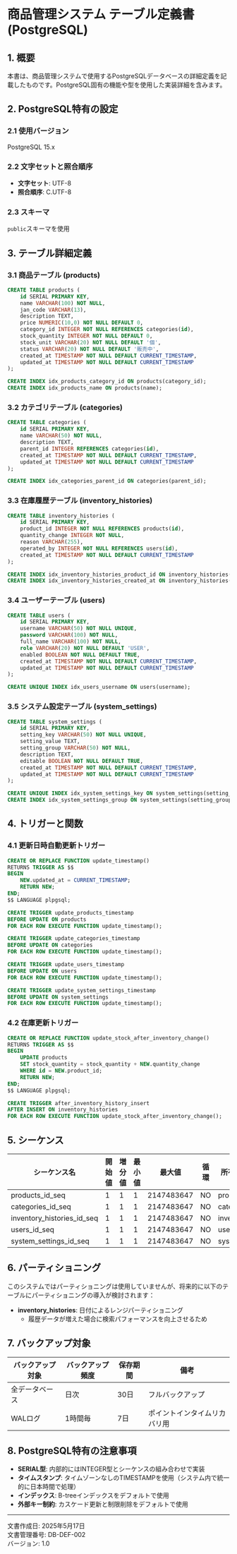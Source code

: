 # 商品管理システム テーブル定義書 (PostgreSQL)

## 1. 概要

本書は、商品管理システムで使用するPostgreSQLデータベースの詳細定義を記載したものです。PostgreSQL固有の機能や型を使用した実装詳細を含みます。

## 2. PostgreSQL特有の設定

### 2.1 使用バージョン

PostgreSQL 15.x

### 2.2 文字セットと照合順序

- **文字セット**: UTF-8
- **照合順序**: C.UTF-8

### 2.3 スキーマ

`public`スキーマを使用

## 3. テーブル詳細定義

### 3.1 商品テーブル (products)

```sql
CREATE TABLE products (
    id SERIAL PRIMARY KEY,
    name VARCHAR(100) NOT NULL,
    jan_code VARCHAR(13),
    description TEXT,
    price NUMERIC(10,0) NOT NULL DEFAULT 0,
    category_id INTEGER NOT NULL REFERENCES categories(id),
    stock_quantity INTEGER NOT NULL DEFAULT 0,
    stock_unit VARCHAR(20) NOT NULL DEFAULT '個',
    status VARCHAR(20) NOT NULL DEFAULT '販売中',
    created_at TIMESTAMP NOT NULL DEFAULT CURRENT_TIMESTAMP,
    updated_at TIMESTAMP NOT NULL DEFAULT CURRENT_TIMESTAMP
);

CREATE INDEX idx_products_category_id ON products(category_id);
CREATE INDEX idx_products_name ON products(name);
```

### 3.2 カテゴリテーブル (categories)

```sql
CREATE TABLE categories (
    id SERIAL PRIMARY KEY,
    name VARCHAR(50) NOT NULL,
    description TEXT,
    parent_id INTEGER REFERENCES categories(id),
    created_at TIMESTAMP NOT NULL DEFAULT CURRENT_TIMESTAMP,
    updated_at TIMESTAMP NOT NULL DEFAULT CURRENT_TIMESTAMP
);

CREATE INDEX idx_categories_parent_id ON categories(parent_id);
```

### 3.3 在庫履歴テーブル (inventory_histories)

```sql
CREATE TABLE inventory_histories (
    id SERIAL PRIMARY KEY,
    product_id INTEGER NOT NULL REFERENCES products(id),
    quantity_change INTEGER NOT NULL,
    reason VARCHAR(255),
    operated_by INTEGER NOT NULL REFERENCES users(id),
    created_at TIMESTAMP NOT NULL DEFAULT CURRENT_TIMESTAMP
);

CREATE INDEX idx_inventory_histories_product_id ON inventory_histories(product_id);
CREATE INDEX idx_inventory_histories_created_at ON inventory_histories(created_at);
```

### 3.4 ユーザーテーブル (users)

```sql
CREATE TABLE users (
    id SERIAL PRIMARY KEY,
    username VARCHAR(50) NOT NULL UNIQUE,
    password VARCHAR(100) NOT NULL,
    full_name VARCHAR(100) NOT NULL,
    role VARCHAR(20) NOT NULL DEFAULT 'USER',
    enabled BOOLEAN NOT NULL DEFAULT TRUE,
    created_at TIMESTAMP NOT NULL DEFAULT CURRENT_TIMESTAMP,
    updated_at TIMESTAMP NOT NULL DEFAULT CURRENT_TIMESTAMP
);

CREATE UNIQUE INDEX idx_users_username ON users(username);
```

### 3.5 システム設定テーブル (system_settings)

```sql
CREATE TABLE system_settings (
    id SERIAL PRIMARY KEY,
    setting_key VARCHAR(50) NOT NULL UNIQUE,
    setting_value TEXT,
    setting_group VARCHAR(50) NOT NULL,
    description TEXT,
    editable BOOLEAN NOT NULL DEFAULT TRUE,
    created_at TIMESTAMP NOT NULL DEFAULT CURRENT_TIMESTAMP,
    updated_at TIMESTAMP NOT NULL DEFAULT CURRENT_TIMESTAMP
);

CREATE UNIQUE INDEX idx_system_settings_key ON system_settings(setting_key);
CREATE INDEX idx_system_settings_group ON system_settings(setting_group);
```

## 4. トリガーと関数

### 4.1 更新日時自動更新トリガー

```sql
CREATE OR REPLACE FUNCTION update_timestamp()
RETURNS TRIGGER AS $$
BEGIN
    NEW.updated_at = CURRENT_TIMESTAMP;
    RETURN NEW;
END;
$$ LANGUAGE plpgsql;

CREATE TRIGGER update_products_timestamp
BEFORE UPDATE ON products
FOR EACH ROW EXECUTE FUNCTION update_timestamp();

CREATE TRIGGER update_categories_timestamp
BEFORE UPDATE ON categories
FOR EACH ROW EXECUTE FUNCTION update_timestamp();

CREATE TRIGGER update_users_timestamp
BEFORE UPDATE ON users
FOR EACH ROW EXECUTE FUNCTION update_timestamp();

CREATE TRIGGER update_system_settings_timestamp
BEFORE UPDATE ON system_settings
FOR EACH ROW EXECUTE FUNCTION update_timestamp();
```

### 4.2 在庫更新トリガー

```sql
CREATE OR REPLACE FUNCTION update_stock_after_inventory_change()
RETURNS TRIGGER AS $$
BEGIN
    UPDATE products
    SET stock_quantity = stock_quantity + NEW.quantity_change
    WHERE id = NEW.product_id;
    RETURN NEW;
END;
$$ LANGUAGE plpgsql;

CREATE TRIGGER after_inventory_history_insert
AFTER INSERT ON inventory_histories
FOR EACH ROW EXECUTE FUNCTION update_stock_after_inventory_change();
```

## 5. シーケンス

| シーケンス名 | 開始値 | 増分値 | 最小値 | 最大値 | 循環 | 所有テーブル.カラム |
|--------------|--------|--------|--------|--------|------|---------------------|
| products_id_seq | 1 | 1 | 1 | 2147483647 | NO | products.id |
| categories_id_seq | 1 | 1 | 1 | 2147483647 | NO | categories.id |
| inventory_histories_id_seq | 1 | 1 | 1 | 2147483647 | NO | inventory_histories.id |
| users_id_seq | 1 | 1 | 1 | 2147483647 | NO | users.id |
| system_settings_id_seq | 1 | 1 | 1 | 2147483647 | NO | system_settings.id |

## 6. パーティショニング

このシステムではパーティショニングは使用していませんが、将来的に以下のテーブルにパーティショニングの導入が検討されます：

- **inventory_histories**: 日付によるレンジパーティショニング
  - 履歴データが増えた場合に検索パフォーマンスを向上させるため

## 7. バックアップ対象

| バックアップ対象 | バックアップ頻度 | 保存期間 | 備考 |
|------------------|------------------|----------|------|
| 全データベース | 日次 | 30日 | フルバックアップ |
| WALログ | 1時間毎 | 7日 | ポイントインタイムリカバリ用 |

## 8. PostgreSQL特有の注意事項

- **SERIAL型**: 内部的にはINTEGER型とシーケンスの組み合わせで実装
- **タイムスタンプ**: タイムゾーンなしのTIMESTAMPを使用（システム内で統一的に日本時間で処理）
- **インデックス**: B-treeインデックスをデフォルトで使用
- **外部キー制約**: カスケード更新と制限削除をデフォルトで使用

---

文書作成日: 2025年5月17日  
文書管理番号: DB-DEF-002  
バージョン: 1.0